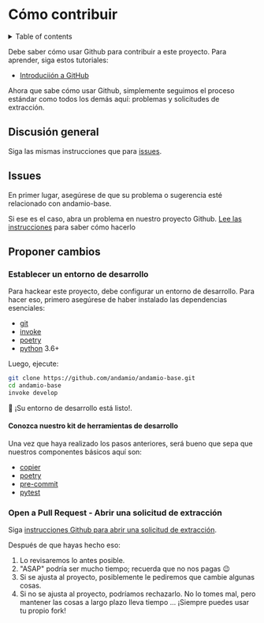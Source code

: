 # Cómo contribuir

<details>
<!-- prettier-ignore-start -->
<!-- START doctoc generated TOC please keep comment here to allow auto update -->
<!-- DON'T EDIT THIS SECTION, INSTEAD RE-RUN doctoc TO UPDATE -->
<summary>Table of contents</summary>

- [Discusión general](#discusi%C3%B3n-general)
- [Issues](#issues)
- [Proponer cambios](#proponer-cambios)
  - [Establecer un entorno de desarrollo](#establecer-un-entorno-de-desarrollo)
    - [Conozca nuestro kit de herramientas de desarrollo](#conozca-nuestro-kit-de-herramientas-de-desarrollo)
  - [Open a Pull Request - Abrir una solicitud de extracción](#open-a-pull-request---abrir-una-solicitud-de-extracci%C3%B3n)

<!-- END doctoc generated TOC please keep comment here to allow auto update -->
<!-- prettier-ignore-end -->
</details>

Debe saber cómo usar Github para contribuir a este proyecto. Para aprender, siga estos
tutoriales:

- [Introduciión a GitHub](https://lab.github.com/githubtraining/introduction-to-github)

Ahora que sabe cómo usar Github, simplemente seguimos el proceso estándar como todos los
demás aquí: problemas y solicitudes de extracción.

## Discusión general

Siga las mismas instrucciones que para [issues](#issues).

## Issues

En primer lugar, asegúrese de que su problema o sugerencia esté relacionado con
andamio-base.

Si ese es el caso, abra un problema en nuestro proyecto Github.
[Lee las instrucciones](https://help.github.com/en/github/managing-your-work-on-github/creating-an-issue)
para saber cómo hacerlo

## Proponer cambios

### Establecer un entorno de desarrollo

Para hackear este proyecto, debe configurar un entorno de desarrollo. Para hacer eso,
primero asegúrese de haber instalado las dependencias esenciales:

- [git](https://git-scm.com/)
- [invoke](https://www.pyinvoke.org/)
- [poetry](https://python-poetry.org/)
- [python](https://www.python.org/) 3.6+

Luego, ejecute:

```bash
git clone https://github.com/andamio/andamio-base.git
cd andamio-base
invoke develop
```

🎉 ¡Su entorno de desarrollo está listo!.

#### Conozca nuestro kit de herramientas de desarrollo

Una vez que haya realizado los pasos anteriores, será bueno que sepa que nuestros
componentes básicos aquí son:

- [copier](https://github.com/pykong/copier)
- [poetry](https://python-poetry.org/)
- [pre-commit](https://pre-commit.com/)
- [pytest](https://docs.pytest.org/)

### Open a Pull Request - Abrir una solicitud de extracción

Siga
[instrucciones Github para abrir una solicitud de extracción](https://help.github.com/en/github/collaborating-with-issues-and-pull-requests/creating-a-pull-request).

Después de que hayas hecho eso:

1. Lo revisaremos lo antes posible.
1. "ASAP" podría ser mucho tiempo; recuerda que no nos pagas 😉
1. Si se ajusta al proyecto, posiblemente le pediremos que cambie algunas cosas.
1. Si no se ajusta al proyecto, podríamos rechazarlo. No lo tomes mal, pero mantener las
   cosas a largo plazo lleva tiempo ... ¡Siempre puedes usar tu propio fork!
